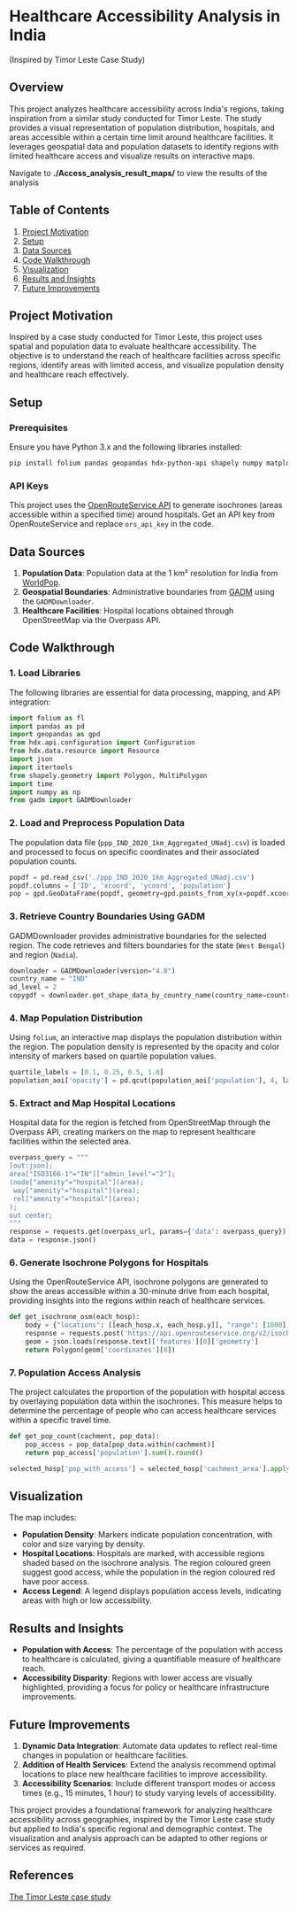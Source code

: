 # Healthcare Accessibility Analysis in India 
(Inspired by Timor Leste Case Study)

## Overview

This project analyzes healthcare accessibility across India's regions, taking inspiration from a similar study conducted for Timor Leste. The study provides a visual representation of population distribution, hospitals, and areas accessible within a certain time limit around healthcare facilities. It leverages geospatial data and population datasets to identify regions with limited healthcare access and visualize results on interactive maps.

Navigate to **./Access_analysis_result_maps/** to view the results of the analysis

## Table of Contents

1. [Project Motivation](#project-motivation)
2. [Setup](#setup)
3. [Data Sources](#data-sources)
4. [Code Walkthrough](#code-walkthrough)
5. [Visualization](#visualization)
6. [Results and Insights](#results-and-insights)
7. [Future Improvements](#future-improvements)

## Project Motivation

Inspired by a case study conducted for Timor Leste, this project uses spatial and population data to evaluate healthcare accessibility. The objective is to understand the reach of healthcare facilities across specific regions, identify areas with limited access, and visualize population density and healthcare reach effectively.

## Setup

### Prerequisites

Ensure you have Python 3.x and the following libraries installed:

```bash
pip install folium pandas geopandas hdx-python-api shapely numpy matplotlib gadm
```

### API Keys

This project uses the [OpenRouteService API](https://openrouteservice.org/) to generate isochrones (areas accessible within a specified time) around hospitals. Get an API key from OpenRouteService and replace `ors_api_key` in the code.

## Data Sources

1. **Population Data**: Population data at the 1 km² resolution for India from [WorldPop](https://www.worldpop.org/).
2. **Geospatial Boundaries**: Administrative boundaries from [GADM](https://gadm.org/) using the `GADMDownloader`.
3. **Healthcare Facilities**: Hospital locations obtained through OpenStreetMap via the Overpass API.

## Code Walkthrough

### 1. Load Libraries

The following libraries are essential for data processing, mapping, and API integration:

```python
import folium as fl
import pandas as pd
import geopandas as gpd
from hdx.api.configuration import Configuration
from hdx.data.resource import Resource
import json
import itertools
from shapely.geometry import Polygon, MultiPolygon
import time
import numpy as np
from gadm import GADMDownloader
```

### 2. Load and Preprocess Population Data

The population data file (`ppp_IND_2020_1km_Aggregated_UNadj.csv`) is loaded and processed to focus on specific coordinates and their associated population counts.

```python
popdf = pd.read_csv('./ppp_IND_2020_1km_Aggregated_UNadj.csv')
popdf.columns = ['ID', 'xcoord', 'ycoord', 'population']
pop = gpd.GeoDataFrame(popdf, geometry=gpd.points_from_xy(x=popdf.xcoord, y=popdf.ycoord))
```

### 3. Retrieve Country Boundaries Using GADM

GADMDownloader provides administrative boundaries for the selected region. The code retrieves and filters boundaries for the state (`West Bengal`) and region (`Nadia`).

```python
downloader = GADMDownloader(version="4.0")
country_name = "IND"
ad_level = 2
copygdf = downloader.get_shape_data_by_country_name(country_name=country_name, ad_level=ad_level)
```

### 4. Map Population Distribution

Using `folium`, an interactive map displays the population distribution within the region. The population density is represented by the opacity and color intensity of markers based on quartile population values.

```python
quartile_labels = [0.1, 0.25, 0.5, 1.0]
population_aoi['opacity'] = pd.qcut(population_aoi['population'], 4, labels=quartile_labels)
```

### 5. Extract and Map Hospital Locations

Hospital data for the region is fetched from OpenStreetMap through the Overpass API, creating markers on the map to represent healthcare facilities within the selected area.

```python
overpass_query = """
[out:json];
area["ISO3166-1"="IN"]["admin_level"="2"];
(node["amenity"="hospital"](area);
 way["amenity"="hospital"](area);
 rel["amenity"="hospital"](area);
);
out center;
"""
response = requests.get(overpass_url, params={'data': overpass_query})
data = response.json()
```

### 6. Generate Isochrone Polygons for Hospitals

Using the OpenRouteService API, isochrone polygons are generated to show the areas accessible within a 30-minute drive from each hospital, providing insights into the regions within reach of healthcare services.

```python
def get_isochrone_osm(each_hosp):
    body = {"locations": [[each_hosp.x, each_hosp.y]], "range": [1800], "range_type": 'time'}
    response = requests.post('https://api.openrouteservice.org/v2/isochrones/driving-car', json=body, headers=headers)
    geom = json.loads(response.text)['features'][0]['geometry']
    return Polygon(geom['coordinates'][0])
```

### 7. Population Access Analysis

The project calculates the proportion of the population with hospital access by overlaying population data within the isochrones. This measure helps to determine the percentage of people who can access healthcare services within a specific travel time.

```python
def get_pop_count(cachment, pop_data):
    pop_access = pop_data[pop_data.within(cachment)]
    return pop_access['population'].sum().round()

selected_hosp['pop_with_access'] = selected_hosp['cachment_area'].apply(get_pop_count, pop_data=population_aoi)
```

## Visualization

The map includes:

- **Population Density**: Markers indicate population concentration, with color and size varying by density.
- **Hospital Locations**: Hospitals are marked, with accessible regions shaded based on the isochrone analysis.
  The region coloured green suggest good access, while the population in the region coloured red have poor access.
- **Access Legend**: A legend displays population access levels, indicating areas with high or low accessibility.

## Results and Insights

- **Population with Access**: The percentage of the population with access to healthcare is calculated, giving a quantifiable measure of healthcare reach.
- **Accessibility Disparity**: Regions with lower access are visually highlighted, providing a focus for policy or healthcare infrastructure improvements.

## Future Improvements

1. **Dynamic Data Integration**: Automate data updates to reflect real-time changes in population or healthcare facilities.
2. **Addition of Health Services**: Extend the analysis recommend optimal locations to place new healthcare facilities to improve accessibility.
3. **Accessibility Scenarios**: Include different transport modes or access times (e.g., 15 minutes, 1 hour) to study varying levels of accessibility.

This project provides a foundational framework for analyzing healthcare accessibility across geographies, inspired by the Timor Leste case study but applied to India's specific regional and demographic context. The visualization and analysis approach can be adapted to other regions or services as required.

## References

[The Timor Leste case study](https://medium.com/towards-data-science/an-open-data-driven-approach-to-optimising-healthcare-facility-locations-using-python-397b3ce38185?sk=9b9ab370d93fb60929511dea42be000d)
